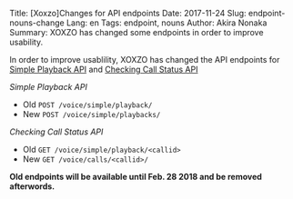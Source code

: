 Title: [Xoxzo]Changes for API endpoints
Date: 2017-11-24 
Slug: endpoint-nouns-change
Lang: en
Tags: endpoint, nouns
Author: Akira Nonaka
Summary: XOXZO has changed some endpoints in order to improve usability. 

In order to improve usablility, XOXZO has changed the API endpoints for
[Simple Playback API](http://docs.xoxzo.com/en/voice.html#simple-playback-api) and
[Checking Call Status API](http://docs.xoxzo.com/en/voice.html#checking-call-status)

*Simple Playback API*

* Old `POST /voice/simple/playback/`
* New `POST /voice/simple/playbacks/`

*Checking Call Status API*

* Old `GET /voice/simple/playback/<callid>`
* New `GET /voice/calls/<callid>/`

**Old endpoints will be available until Feb. 28 2018 and be removed afterwords.**
